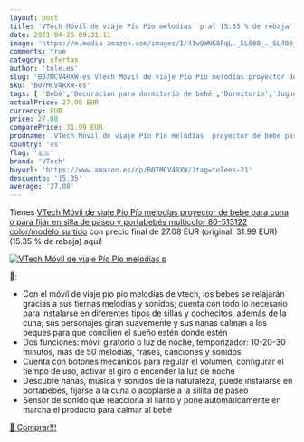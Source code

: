 ```yaml
---
layout: post
title: 'VTech Móvil de viaje Pío Pío melodías  p al 15.35 % de rebaja'
date: 2021-04-26 09:31:11
image: 'https://m.media-amazon.com/images/I/41wQWNG8FqL._SL500_._SL400_.jpg'
comments: true
category: ofertas
author: 'tole.es'
slug: 'B07MCV4RXW-es VTech Móvil de viaje Pío Pío melodías proyector de bebe...'
sku: 'B07MCV4RXW-es'
tags: [ 'Bebé','Decoración para dormitorio de bebé','Dormitorio','Juguetes','Juguetes para Bebés y primera infancia','Juguetes para bebés','Juguetes y juegos','Móviles para bebé','bebe','portabebés','vtech', ]
actualPrice: 27.08 EUR
currency: EUR
price: 27.08
comparePrice: 31.99 EUR
prodname: 'VTech Móvil de viaje Pío Pío melodías  proyector de bebe para cuna o para fijar en silla de paseo y portabebés  multicolor  80-513122    color/modelo surtido'
country: 'es'
flag: '🇪🇸'
brand: 'VTech'
buyurl: 'https://www.amazon.es/dp/B07MCV4RXW/?tag=tolees-21'
descuento: '15.35'
average: '27.08'
---
```


Tienes [VTech Móvil de viaje Pío Pío melodías  proyector de bebe para cuna o para fijar en silla de paseo y portabebés  multicolor  80-513122    color/modelo surtido](https://www.amazon.es/dp/B07MCV4RXW/?tag=tolees-21) con precio final de  27.08 EUR (original: 31.99 EUR) (15.35 %  de rebaja) aqui!

[![VTech Móvil de viaje Pío Pío melodías  p](https://m.media-amazon.com/images/I/41wQWNG8FqL._SL500_._SL400_.jpg)](https://www.amazon.es/dp/B07MCV4RXW/?tag=tolees-21)

🔎:

- Con el móvil de viaje pío pío melodías de vtech, los bebés se relajarán gracias a sus tiernas melodías y sonidos; cuenta con todo lo necesario para instalarse en diferentes tipos de sillas y cochecitos, además de la cuna; sus personajes giran suavemente y sus nanas calman a los peques para que concilien el sueño estén donde estén
- Dos funciones: móvil giratorio o luz de noche, temporizador: 10-20-30 minutos, más de 50 melodías, frases, canciones y sonidos
- Cuenta con botones mecánicos para regular el volumen, configurar el tiempo de uso, activar el giro o encender la luz de noche
- Descubre nanas, música y sonidos de la naturaleza, puede instalarse en portabebés, fijarse a la cuna o acoplarse a la sillita de paseo
- Sensor de sonido que reacciona al llanto y pone automáticamente en marcha el producto para calmar al bebé

[🛒 Comprar!!!](https://www.amazon.es/dp/B07MCV4RXW/?tag=tolees-21)
